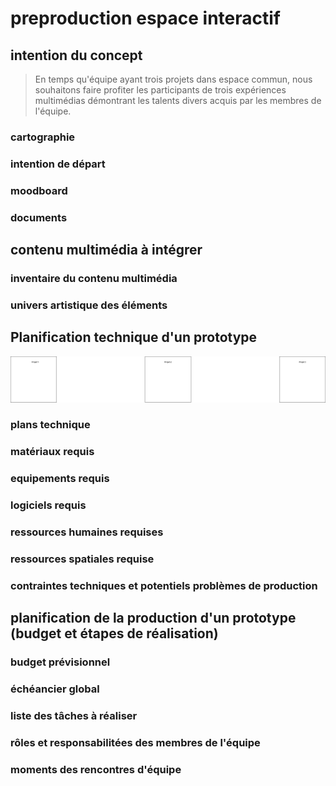 # preproduction espace interactif
## intention du concept
>En temps qu'équipe ayant trois projets dans espace commun, nous souhaitons faire profiter les participants de trois expériences multimédias démontrant les talents divers acquis par les membres de l'équipe.
### cartographie
### intention de départ
### moodboard
### documents


## contenu multimédia à intégrer
### inventaire du contenu multimédia
### univers artistique des éléments

## Planification technique d'un prototype
![](./plan_installations.drawio.png)
### plans technique
### matériaux requis
### equipements requis
### logiciels requis
### ressources humaines requises
### ressources spatiales requise
### contraintes techniques et potentiels problèmes de production

## planification de la production d'un prototype (budget et étapes de réalisation)
### budget prévisionnel
### échéancier global
### liste des tâches à réaliser
### rôles et responsabilitées des membres de l'équipe
### moments des rencontres d'équipe
